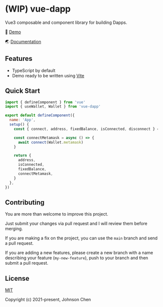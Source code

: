 # (WIP) vue-dapp

Vue3 composable and component library for building Dapps.

👀 [Demo](https://vue-dapp-demo.netlify.app/)

🌏 [Documentation](https://vue-dapp-docs.netlify.app/)

## Features
- TypeScript by default
- Demo ready to be written using [Vite](https://vitejs.dev/)

## Quick Start
```javascript
import { defineComponent } from 'vue'
import { useWallet, Wallet } from 'vue-dapp'

export default defineComponent({
  name: 'App',
  setup() {
    const { connect, address, fixedBalance, isConnected, disconnect } = useWallet()

    const connectMetamask = async () => {
      await connect(Wallet.metamask)
    }

    return {
      address,
      isConnected,
      fixedBalance,
      connectMetamask,
    }
  },
})
```

## Contributing

You are more than welcome to improve this project.

Just submit your changes via pull request and I will review them before merging.

If you are making a fix on the project, you can use the `main` branch and send a pull request.

If you are adding a new features, please create a new branch with a name describing your feature (`my-new-feature`), push to your branch and then submit a pull request.


## License

[MIT](https://opensource.org/licenses/MIT)

Copyright (c) 2021-present, Johnson Chen